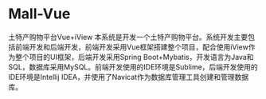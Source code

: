 # Mall-Vue
土特产购物平台Vue+iView
本系统是开发一个土特产购物平台。系统开发主要包括前端开发和后端开发，前端开发采用Vue框架搭建整个项目，配合使用iView作为整个项目的UI框架，后端开发采用Spring Boot+Mybatis，开发语言为Java和SQL，数据库采用MySQL。前端开发使用的IDE环境是Sublime，后端开发使用的IDE环境是Intellij IDEA，并使用了Navicat作为数据库管理工具创建和管理数据库。
